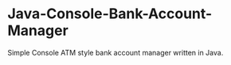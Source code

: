 # Java-Console-Bank-Account-Manager
Simple Console ATM style bank account manager written in Java. 
